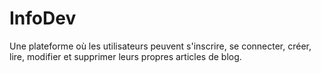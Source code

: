 # InfoDev
Une plateforme où les utilisateurs peuvent s'inscrire, se connecter, créer, lire, modifier et supprimer leurs propres articles de blog.
